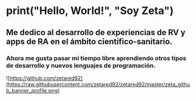 #   print("Hello, World!", "Soy Zeta")
## Me dedico al desarrollo de experiencias de RV y apps de RA en el ámbito científico-sanitario.
### Ahora me gusta pasar mi tiempo libre aprendiendo otros tipos de desarrollo y nuevos lenguajes de programación.

![https://github.com/zetared92](https://raw.githubusercontent.com/zetared92/zetared92/master/zeta_github_banner_profile.png)

<!--
**ZetaRed92/ZetaRed92** is a ✨ _special_ ✨ repository because its `README.md` (this file) appears on your GitHub profile.

Here are some ideas to get you started:

- 🔭 I’m currently working on ...
- 🌱 I’m currently learning ...
- 👯 I’m looking to collaborate on ...
- 🤔 I’m looking for help with ...
- 💬 Ask me about ...
- 📫 How to reach me: ...
- 😄 Pronouns: ...
- ⚡ Fun fact: ...
-->
